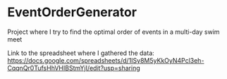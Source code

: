 # EventOrderGenerator
Project where I try to find the optimal order of events in a multi-day swim meet

Link to the spreadsheet where I gathered the data: 
https://docs.google.com/spreadsheets/d/1ISy8M5yKkOyN4Pcl3eh-CqqnQr0TufsHhVHIBStmYjI/edit?usp=sharing
